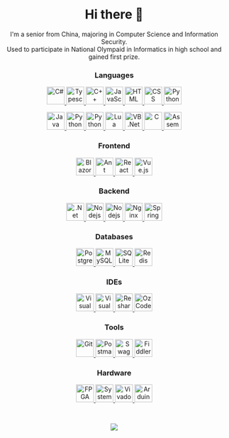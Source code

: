 <h1 align="center">Hi there 👋</h1>
<p align="center">
	I'm a senior from China, majoring in Computer Science and Information Security.<br />Used
	to participate in National Olympaid in Informatics in high school and gained
	first prize.
</p>
<h3 align="center">Languages</h3>
<p align="center">
	<a href="https://docs.microsoft.com/dotnet/csharp" target="_blank">
		<img src="img/csharp.png"
			alt="C#" width="40" height="40" />
	</a>
	<a href="https://www.typescriptlang.org" target="_blank">
		<img src="img/typescript.png"
			alt="Typescript" width="40" height="40" />
	</a>
	<a href="https://www.cplusplus.com" target="_blank">
		<img src="img/c++.png"
			alt="C++" width="40" height="40" />
	</a>
	<a href="https://developer.mozilla.org/en-US/docs/Web/JavaScript" target="_blank">
		<img src="img/javascript.png"
			alt="JavaScript" width="40" height="40" />
	</a>
	<a href="https://developer.mozilla.org/en-US/docs/Web/HTML" target="_blank">
		<img src="img/html.png"
			alt="HTML" width="40" height="40" />
	</a>
	<a href="https://developer.mozilla.org/en-US/docs/Web/CSS" target="_blank">
		<img src="img/css.png"
			alt="CSS" width="40" height="40" />
	</a>
	<a href="https://docs.microsoft.com/en-us/powershell" target="_blank">
		<img src="img/powershell.png" alt="Python"
			width="40" height="40" />
	</a>
</p>
<p align="center">
	<a href="https://www.java.com" target="_blank">
		<img src="img/java.png" alt="Java"
			width="40" height="40" />
	</a>
	<a href="https://www.python.org" target="_blank">
		<img src="img/python.png" alt="Python"
			width="40" height="40" />
	</a>
	<a href="https://www.autohotkey.com" target="_blank">
		<img src="img/autohotkey.png" alt="Python"
			width="40" height="40" />
	</a>
	<a href="http://www.lua.org" target="_blank">
		<img src="img/lua.png" alt="Lua"
			width="40" height="40" />
	</a>
	<a href="https://docs.microsoft.com/dotnet/visual-basic" target="_blank">
		<img src="img/vb.net.png" alt="VB.Net"
			width="40" height="40" />
	</a>
	<a href="https://www.cprogramming.com" target="_blank">
		<img src="img/c.png" alt="C"
			width="40" height="40" />
	</a>
	<a href="https://www.tutorialspoint.com/assembly_programming/assembly_introduction.htm" target="_blank">
		<img src="img/assembly.png" alt="Assembly"
			width="40" height="40" />
	</a>
</p>
<h3 align="center">Frontend</h3>
<p align="center">
	<a href="https://dotnet.microsoft.com/apps/aspnet/web-apps/blazor" target="_blank">
		<img src="img/blazor.png"
			alt="Blazor" width="40" height="40" />
	</a>
	<a href="https://ant.design" target="_blank">
		<img src="img/ant-design.svg"
			alt="Ant Design" width="40" height="40" />
	</a><a href="https://reactjs.org/" target="_blank">
		<img src="img/react.png"
			alt="React" width="40" height="40" />
	</a>
	<a href="https://vuejs.org" target="_blank">
		<img src="img/vuejs.png"
			alt="Vue.js" width="40" height="40" />
	</a>
</p>
<h3 align="center">Backend</h3>
<p align="center">
	<a href="https://dotnet.microsoft.com" target="_blank">
		<img src="img/.net-core.png"
			alt=".Net" width="40" height="40" />
	</a>
	<a href="https://nestjs.com" target="_blank">
		<img src="img/nestjs.svg"
			alt="Nodejs" width="40" height="40" />
	</a>
	<a href="https://nodejs.org" target="_blank">
		<img src="img/nodejs.png"
			alt="Nodejs" width="40" height="40" />
	</a>
	<a href="https://www.nginx.com" target="_blank">
		<img src="img/nginx.png" alt="Nginx" width="40" height="40" />
	</a>
	<a href="https://spring.io" target="_blank">
		<img src="img/spring.png" alt="Spring" width="40" height="40" />
	</a>
</p>
<h3 align="center">Databases</h3>
<p align="center">
<a href="https://www.postgresql.org/" target="_blank">
		<img src="img/postgresql.png"
			alt="PostgreSQL" width="40" height="40" />
	</a>
	<a href="https://www.mysql.com" target="_blank">
		<img src="img/mysql.png"
			alt="MySQL" width="40" height="40" />
	</a>
	<a href="https://www.sqlite.org" target="_blank">
		<img src="img/sqlite.png"
			alt="SQLite" width="40" height="40" />
	</a>
	<a href="https://redis.io" target="_blank">
		<img src="img/redis.png"
			alt="Redis" width="40" height="40" />
	</a>
</p>
<h3 align="center">IDEs</h3>
<p align="center">
	<a href="https://visualstudio.microsoft.com" target="_blank">
		<img src="img/visual-studio.png"
			alt="Visual Studio" width="40" height="40" />
	</a>
	<a href="https://code.visualstudio.com" target="_blank">
		<img src="img/visual-studio-code.png"
			alt="Visual Studio Code" width="40" height="40" />
	</a>
	<a href="https://www.jetbrains.com/resharper" target="_blank">
		<img src="img/resharper.png"
			alt="Resharper" width="40" height="40" />
	</a>
	<a href="https://oz-code.com/" target="_blank">
		<img src="img/ozcode.png"
			alt="OzCode" width="40" height="40" />
	</a>
</p>
<h3 align="center">Tools</h3>
<p align="center">
	<a href="https://git-scm.com" target="_blank">
		<img src="img/git.png" alt="Git" width="40" height="40" />
	</a>
	<a href="https://postman.com" target="_blank">
		<img src="img/postman.png" alt="Postman" width="40"
			height="40" />
	</a>
	<a href="https://swagger.io" target="_blank">
		<img src="img/swagger.png" alt="Swagger" width="40" height="40" />
	</a>
	<a href="https://www.telerik.com/fiddler" target="_blank">
		<img src="img/fiddler.png" alt="Fiddler" width="40" height="40" />
	</a>
</p>
<h3 align="center">Hardware</h3>
<p align="center">
	<a href="https://www.xilinx.com/products/silicon-devices/fpga.html" target="_blank">
		<img src="img/fpga.png"
			alt="FPGA" width="40" height="40" />
	</a>
	<a href="https://www.chipverify.com/systemverilog/systemverilog-tutorial" target="_blank">
		<img src="img/system-verilog.png"
			alt="System Verilog" width="40" height="40" />
	</a>
	<a href="https://www.xilinx.com/products/design-tools/vivado.html" target="_blank">
		<img src="img/vivado.png"
			alt="Vivado" width="40" height="40" />
	</a>
	<a href="https://www.arduino.cc" target="_blank">
		<img src="img/arduino.png"
			alt="Arduino" width="40" height="40" />
	</a>
</p>
<br>
<p align="center">
	<img
		src="https://github-readme-stats.vercel.app/api?username=truemogician&show_icons=true&theme=radical&count_private=true">
</p>